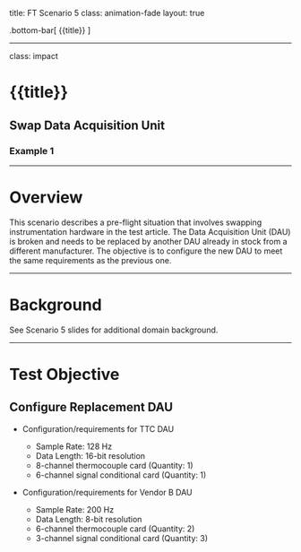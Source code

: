 title: FT Scenario 5
class: animation-fade
layout: true
<!-- This slide will serve as the base layout for all your slides -->

.bottom-bar[
  {{title}}
]

---

class: impact

# {{title}}
## Swap Data Acquisition Unit
### Example 1

---

# Overview

This scenario describes a pre-flight situation that involves swapping instrumentation hardware in the test article. The Data Acquisition Unit (DAU) is broken and needs to be replaced by another DAU already in stock from a different manufacturer. The objective is to configure the new DAU to meet the same requirements as the previous one.

---

# Background

See Scenario 5 slides for additional domain background.

---

# Test Objective
## Configure Replacement DAU

- Configuration/requirements for TTC DAU
    - Sample Rate: 128 Hz
    - Data Length: 16-bit resolution
    - 8-channel thermocouple card (Quantity: 1)
    - 6-channel signal conditional card (Quantity: 1)


- Configuration/requirements for Vendor B DAU
    - Sample Rate: 200 Hz
    - Data Length: 8-bit resolution
    - 6-channel thermocouple card (Quantity: 2)
    - 3-channel signal conditional card (Quantity: 3)

